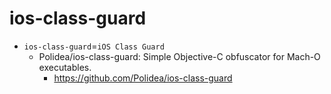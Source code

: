 # ios-class-guard

* `ios-class-guard`=`iOS Class Guard`
  * Polidea/ios-class-guard: Simple Objective-C obfuscator for Mach-O executables.
    * https://github.com/Polidea/ios-class-guard
